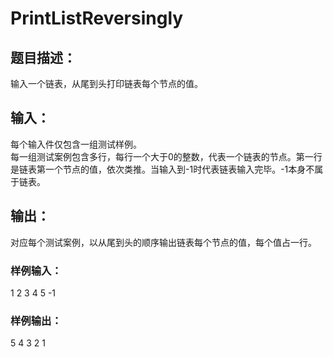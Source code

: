 # PrintListReversingly
## 题目描述：
输入一个链表，从尾到头打印链表每个节点的值。
## 输入：
每个输入件仅包含一组测试样例。  
每一组测试案例包含多行，每行一个大于0的整数，代表一个链表的节点。第一行是链表第一个节点的值，依次类推。当输入到-1时代表链表输入完毕。-1本身不属于链表。
## 输出：
对应每个测试案例，以从尾到头的顺序输出链表每个节点的值，每个值占一行。
### 样例输入：
1
2
3
4
5
-1
### 样例输出：
5
4
3
2
1
